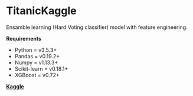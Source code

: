 # TitanicKaggle
Ensamble learning (Hard Voting classifier) model with feature engineering.

**Requirements**
  * Python = v3.5.3+
  * Pandas = v0.19.2+
  * Numpy = v1.13.3+
  * Scikit-learn = v0.18.1+
  * XGBoost = v0.72+

<a href="https://www.kaggle.com/danielmartinezb/titanic-prediction-using-ensemble-learning">**Kaggle**</a>
